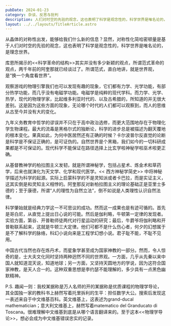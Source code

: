 ```yaml
---
pubDate: 2024-01-23
category: 杂谈、反思与批判
description: 人们对时空的先验的观念，这也表明了科学是观念性的，科学世界是唯名论的，是理念世界。
layout: ../../layouts/TitleArticle.astro
---
```


从晶体的对称性出发，能够给我们什么新的信息？显然，对称性化简哈密顿量是基于人们对时空的先验的观念，这也表明了科学是观念性的，科学世界是唯名论的，是理念世界。

库恩所揭示的<<科学革命的结构>>其实并没有多少新颖的观点，所谓范式革命的观点，两千年前的阿奎那就已经谈过了。所谓范式，直白地讲，就是世界观，是“换一个角度看世界”。

观察游戏的物理引擎我们也可以发现有趣的现象，它们都有力学、光学功能，有部分热学功能，而几乎没有电磁学功能。电磁学是纯粹的现代学科。而力学、光学、热学，现代的物理学家，比起维多利亚时代的、以及古希腊的，所知道的并无很大差别。这是因为这些方面的现象，无论哪个时代的人们都可以观察到，而人的思维从古至今并没有大的变化。

九年义务教育中哲学的谬误并不只在于高中政治选修，而更大范围地存在于物理化学生物课程。最大的流毒是黑格尔式的独断论，科学的进步总是被描述为翻天覆地的根本变化。果真如此，为何中医居然还有正确的时候？卡尔波普尔反直觉的论断是科学是不保证正确的，是可证伪的。自然世界是个黑箱，我们如今的一切科研成果都是不可保证的。现代科学不能保证在路径选择上比玄学啦神秘学啦巫术啦更正确。

从基督教神学的柏拉图主义发韧，就是所谓神秘学，包括占星术、炼金术和草药学，后来也就演化为天文学、化学和现代医学。<<
西方神秘学简史>>
中将神秘学描述为科学的起源。实际上启蒙科学的不是灵知派或者卡巴拉，而是实证主义，这其实倒是和灵知主义相悖的。阿奎那反对新柏拉图主义的理论基础正是亚里士多德的；至于康德，所谓“人的理性为自然立法”，倒不如说是人类理性认识自然法律。

科学肇始就是经典力学这一不可思议的成功。然而这一成果也是有迹可循的。首先是哥白尼，从直觉上提出日心说的可能。然后是伽利略，牛顿第一定律的发现者。实验方面，第谷、开普勒师徒两代对行星运动的研究；最后，牛爵爷将伽利略和开普勒联系起来，这就是牛顿三大定律。他们可都不是什么伤心者，何夕的幻想属于是不了解科学的脉络，科幻小说向来是工程学幻想小说。君子耻不能，不耻不见用。

中国古代当然也存在炼丹术，而星象学甚至成为国家神教的一部分。然而，令人惊奇的是，士大夫文化同时坚持两种迥然不同的世界观。一方面，几乎从先秦以来中国人就知道混天说，知道地球；另一方面，又坚持天圆地方的学说，因为这符合国家神教，是天人合一的。这种双重思想是李约瑟不能理解的，多少具有一点黑色幽默精神。

P.S. 趣闻一则：我校某据称是万人名师的开的某据称是优质课程的物理学导论，其全国独一家的教科书上赫然写着托里拆利的生平：担任数学大公。搜索后发现这一表述来自于中文维基百科。英文维基上，这表述为grand-ducal
mathematician；意大利文维基上，赫然写着matematico del Granducato di
Toscana。很难理解中文维基到底是从哪个语言翻译来的。至于这本<<物理学导论>>，想必会成为中文维基错误忠实的记录。​
